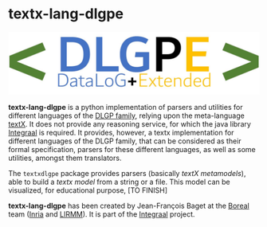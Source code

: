 # textx-lang-dlgpe

![logo](https://github.com/Jean-Francois-Baget/textx-lang-dlgpe/blob/main/img/logo.jpg?raw=true)


**textx-lang-dlgpe** is a python implementation of parsers and utilities for different languages of the [DLGP family](./docs/family.md), relying upon the meta-language [textX](https://github.com/textX/textX). It does not provide any reasoning service, for which the java library [Integraal](https://gitlab.inria.fr/rules/integraal) is required. It provides, however, a textx implementation for different languages of the DLGP family, that can be considered as their formal specification, parsers for these different languages, as well as some utilities, amongst them translators.

The `textxdlgpe` package provides parsers (basically  *textX* *metamodels*), able to build a *textx* *model* from a string or a file.
This model can be visualized, for educational purpose, [TO FINISH]


**textx-lang-dlgpe** has been created by Jean-François Baget at the [Boreal](https://team.inria.fr/boreal/) team ([Inria](https://www.inria.fr/fr) and [LIRMM](https://www.lirmm.fr/)). It is part of the [Integraal](https://gitlab.inria.fr/rules/integraal) project.



